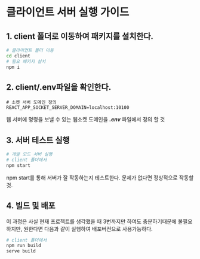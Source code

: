 # 클라이언트 서버 실행 가이드

## 1. **client** 폴더로 이동하여 패키지를 설치한다.
```bash
# 클라이언트 폴더 이동
cd client
# 필요 패키지 설치
npm i
```

## 2. client/.env파일을 확인한다.
```dotenv
# 소켓 서버 도메인 정의
REACT_APP_SOCKET_SERVER_DOMAIN=localhost:10100
```
웹 서버에 명령을 보낼 수 있는 웹소켓 도메인을 ***.env*** 파일에서 정의 할 것

## 3. 서버 테스트 실행
```bash
# 개발 모드 서버 실행
# client 폴더에서
npm start
```
npm start를 통해 서버가 잘 작동하는지 테스트한다. 문제가 없다면 정상적으로 작동할 것.

## 4. 빌드 및 배포
이 과정은 사실 현재 프로젝트를 생각했을 때 3번까지만 하여도 충분하기때문에 불필요하지만, 원한다면 다음과 같이 실행하여 배포버전으로 사용가능하다.
```bash
# client 폴더에서
npm run build
serve build
```

